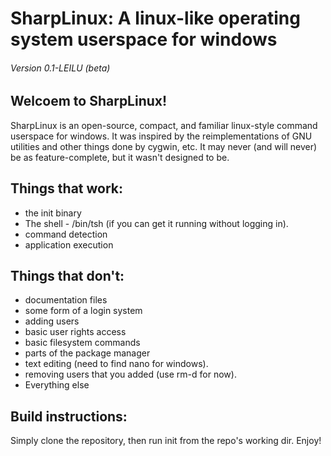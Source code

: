 # SharpLinux: A linux-like operating system userspace for windows
###### Version 0.1-LEILU (beta)
## Welcoem to SharpLinux!
SharpLinux is an open-source, compact, and familiar linux-style command userspace for windows.
It was inspired by the reimplementations of GNU utilities and other things done by cygwin, etc. It may never (and will never) be as feature-complete, but it wasn't designed to be.
## Things that work:
* the init binary
* The shell - /bin/tsh (if you can get it running without logging in).
* command detection
* application execution



## Things that don't:

* documentation files
* some form of a login system
* adding users
* basic user rights access
* basic filesystem commands
* parts of the package manager
* text editing (need to find nano for windows).
* removing users that you added (use rm-d for now).
* Everything else


## Build instructions:
Simply clone the repository, then run init from the repo's working dir.
Enjoy!